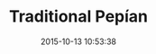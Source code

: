 ---
layout: post
title:  "Traditional Pepían"
date:   2015-10-13 10:53:38
country: "Guatemala"
categories: jekyll update
image: ./images/guatemalarecipe_thelatinkitchen.com.jpg
type: recipe
---